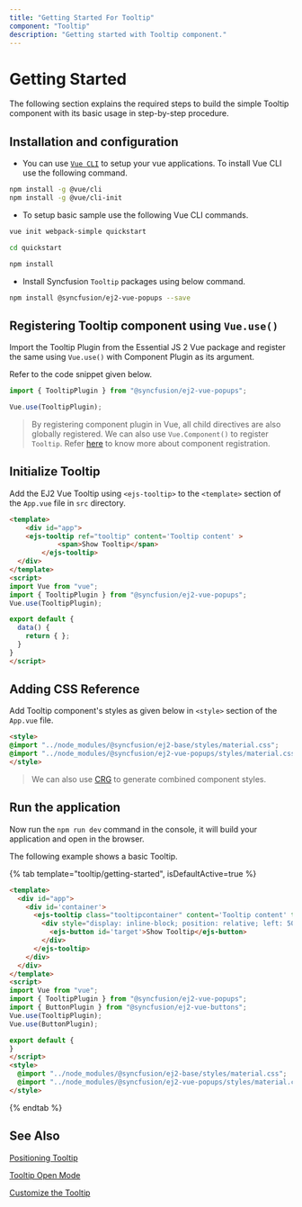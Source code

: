 ```yaml
---
title: "Getting Started For Tooltip"
component: "Tooltip"
description: "Getting started with Tooltip component."
---
```


# Getting Started

The following section explains the required steps to build the simple Tooltip component with its basic usage in step-by-step procedure.

## Installation and configuration

* You can use [`Vue CLI`](https://github.com/vuejs/vue-cli) to setup your vue applications. To install Vue CLI use the following command.

```bash
npm install -g @vue/cli
npm install -g @vue/cli-init
```

* To setup basic  sample use the following Vue CLI commands.

```bash
vue init webpack-simple quickstart

cd quickstart

npm install

```

* Install Syncfusion `Tooltip` packages using below command.

```bash
npm install @syncfusion/ej2-vue-popups --save
```

## Registering Tooltip component using `Vue.use()`

Import the Tooltip Plugin from the Essential JS 2 Vue package and register the same using `Vue.use()` with Component Plugin as its argument.

Refer to the code snippet given below.

```typescript
import { TooltipPlugin } from "@syncfusion/ej2-vue-popups";

Vue.use(TooltipPlugin);
```

> By registering component plugin in Vue, all child directives are also globally registered.
We can also use `Vue.Component()` to register `Tooltip`.
Refer [here](https://ej2.syncfusion.com/vue/documentation/getting-started/vue-cli/#registering-vue-component) to know more about component registration.

## Initialize Tooltip

Add the EJ2 Vue Tooltip using `<ejs-tooltip>` to the `<template>` section of the `App.vue` file in `src` directory.

```html
<template>
    <div id="app">
    <ejs-tooltip ref="tooltip" content='Tooltip content' >
            <span>Show Tooltip</span>
        </ejs-tooltip>
  </div>
</template>
<script>
import Vue from "vue";
import { TooltipPlugin } from "@syncfusion/ej2-vue-popups";
Vue.use(TooltipPlugin);

export default {
  data() {
    return { };
  }
}
</script>
```

## Adding CSS Reference

Add Tooltip component's styles as given below in `<style>` section of the `App.vue` file.

```html
<style>
@import "../node_modules/@syncfusion/ej2-base/styles/material.css";
@import "../node_modules/@syncfusion/ej2-vue-popups/styles/material.css";
</style>
```

> We can also use [CRG](https://crg.syncfusion.com/) to generate combined component styles.

## Run the application

Now run the `npm run dev` command in the console, it will build your application and open in the browser.

The following example shows a basic Tooltip.

{% tab template="tooltip/getting-started", isDefaultActive=true %}

```html
<template>
  <div id="app">
    <div id='container'>
      <ejs-tooltip class="tooltipcontainer" content='Tooltip content' target="#target">
        <div style="display: inline-block; position: relative; left: 50%;top: 100px;transform: translateX(-50%);">
          <ejs-button id='target'>Show Tooltip</ejs-button>
        </div>
      </ejs-tooltip>
    </div>
  </div>
</template>
<script>
import Vue from "vue";
import { TooltipPlugin } from "@syncfusion/ej2-vue-popups";
import { ButtonPlugin } from "@syncfusion/ej2-vue-buttons";
Vue.use(TooltipPlugin);
Vue.use(ButtonPlugin);

export default {
}
</script>
<style>
  @import "../node_modules/@syncfusion/ej2-base/styles/material.css";
  @import "../node_modules/@syncfusion/ej2-vue-popups/styles/material.css";
</style>
```

{% endtab %}

## See Also

[Positioning Tooltip](./position)

[Tooltip Open Mode](./open-mode)

[Customize the Tooltip](./customization)
